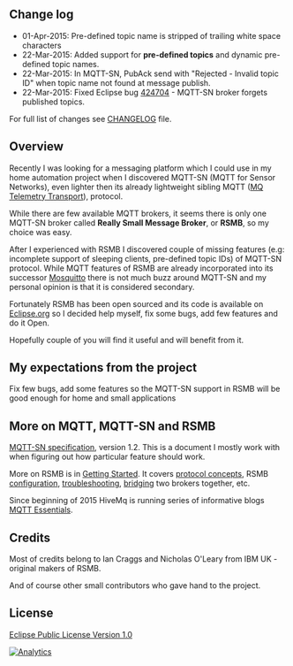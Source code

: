 Change log
----------
* 01-Apr-2015: Pre-defined topic name is stripped of trailing white space characters
* 22-Mar-2015: Added support for **pre-defined topics** and dynamic pre-defined topic names.
* 22-Mar-2015: In MQTT-SN, PubAck send with "Rejected - Invalid topic ID" when topic name not
    found at message publish.
* 22-Mar-2015: Fixed Eclipse bug [424704](https://bugs.eclipse.org/bugs/show_bug.cgi?id=424704) - MQTT-SN broker forgets published topics.

For full list of changes see [CHANGELOG](./CHANGELOG "CHANGELOG") file.

Overview
--------
Recently I was looking for a messaging platform which I could use in my home automation project when I discovered MQTT-SN (MQTT for Sensor Networks), even lighter then its already lightweight sibling MQTT ([MQ Telemetry Transport](http://mqtt.org/)), protocol.

While there are few available MQTT brokers, it seems there is only one MQTT-SN broker called **Really Small Message Broker**, or **RSMB**, so my choice was easy.

After I experienced with RSMB I discovered couple of missing features (e.g: incomplete support of sleeping clients, pre-defined topic IDs) of MQTT-SN protocol. While MQTT features of RSMB are already incorporated into its successor [Mosquitto](http://mosquitto.org/) there is not much buzz around MQTT-SN and my personal opinion is that it is considered secondary.

Fortunately RSMB has been open sourced and its code is available on [Eclipse.org](http://git.eclipse.org/c/mosquitto/org.eclipse.mosquitto.rsmb.git) so I decided help myself, fix some bugs, add few features and do it Open.

Hopefully couple of you will find it useful and will benefit from it.

My expectations from the project
------------
Fix few bugs, add some features so the MQTT-SN support in RSMB will be good enough for home and small applications


More on MQTT, MQTT-SN and RSMB
------------------------------
[MQTT-SN specification](http://mqtt.org/new/wp-content/uploads/2009/06/MQTT-SN_spec_v1.2.pdf), version 1.2. This is a document I mostly work with when figuring out how particular feature should work.

More on RSMB is in [Getting Started](rsmb/doc/gettingstarted.htm). It covers [protocol concepts](rsmb/doc/gettingstarted.htm#basics), RSMB [configuration](rsmb/doc/gettingstarted.htm#configfiles), [troubleshooting](rsmb/doc/gettingstarted.htm#troubleshooting), [bridging](rsmb/doc/gettingstarted.htm#bridging) two brokers together, etc.

Since beginning of 2015 HiveMq is running series of informative blogs [MQTT Essentials](http://www.hivemq.com/blog/).


Credits
-------
Most of credits belong to Ian Craggs and Nicholas O'Leary from IBM UK - original makers of RSMB.

And of course other small contributors who gave hand to the project.


License
-------
[Eclipse Public License Version 1.0](https://www.eclipse.org/legal/epl-v10.html)


[![Analytics](https://ga-beacon.appspot.com/UA-57939436-3/RSMB/README?pixel)](https://github.com/igrigorik/ga-beacon)
